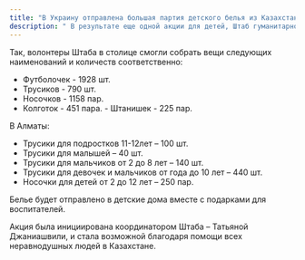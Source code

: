 ```yaml
---
title: "В Украину отправлена большая партия детского белья из Казахстана"
description: " В результате еще одной акции для детей, Штаб гуманитарной поддержки Украины в столице и Алматы смог собрать значительный объем гуманитарного груза с детским бельем"
---
```


Так, волонтеры Штаба в столице смогли собрать вещи следующих наименований и количеств соответственно:

- Футболочек - 1928 шт.  
- Трусиков - 790 шт.  
- Носочков - 1158 пар.  
- Колготок - 451 пара.  \- Штанишек - 225 пар.

В Алматы:

- Трусики для подростков 11-12лет – 100 шт.
- Трусики для малышей – 40 шт.
- Трусики для мальчиков от 2 до 8 лет – 140 шт.
- Трусики для девочек и мальчиков от года до 10 лет – 440 шт.
- Носочки для детей от 2 до 12 лет – 250 пар.

Белье будет отправлено в детские дома вместе с подарками для воспитателей.

Акция была инициирована координатором Штаба – Татьяной Джаниашвили, и стала возможной благодаря помощи всех неравнодушных людей в Казахстане.
